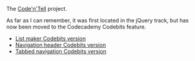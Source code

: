 The [Code'n'Tell](https://www.codecademy.com/courses/web-beginner-en-R7w8I/0/1) project.

As far as I can remember, it was first located in the jQuery track, but has now been moved to the Codecademy Codebits feature.

- [List maker Codebits version](https://www.codecademy.com/christianheinrichs/codebits/zVn4og)
- [Navigation header Codebits version](https://www.codecademy.com/christianheinrichs/codebits/oqZuYG)
- [Tabbed navigation Codebits version](https://www.codecademy.com/christianheinrichs/codebits/g4VFch)
